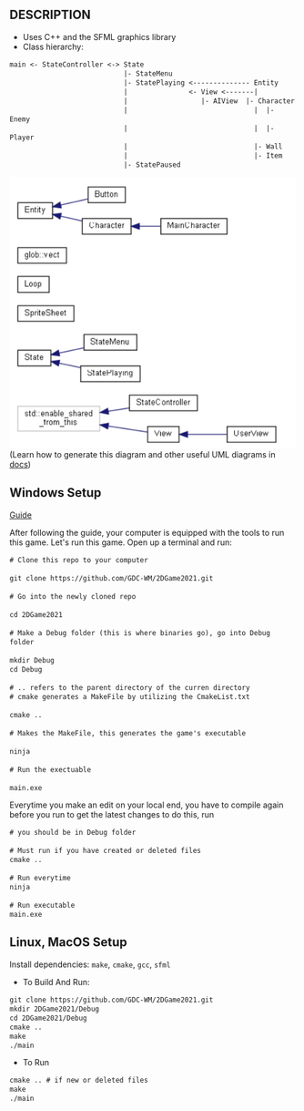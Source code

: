 ## DESCRIPTION

- Uses C++ and the SFML graphics library
- Class hierarchy:

```
main <- StateController <-> State
                            |- StateMenu
                            |- StatePlaying <-------------- Entity
                            |               <- View <-------|
                            |                  |- AIView  |- Character
                            |                               |  |- Enemy
                            |                               |  |- Player
                            |                               |- Wall
                            |                               |- Item
                            |- StatePaused
```

![Class Hierarchy](docs/class_hierarchy.png)
(Learn how to generate this diagram and other useful UML diagrams in [docs](https://github.com/GDC-WM/2DGame2021/tree/main/docs))

## Windows Setup

[Guide](https://dolomite-scale-0eb.notion.site/Cmake-SFML-on-windows-18e1d0634d774f31898aa5ceded4e24f)

After following the guide, your computer is equipped with the tools
to run this game. Let's run this game. Open up a terminal and run:

```shell
# Clone this repo to your computer

git clone https://github.com/GDC-WM/2DGame2021.git

# Go into the newly cloned repo

cd 2DGame2021

# Make a Debug folder (this is where binaries go), go into Debug folder

mkdir Debug
cd Debug

# .. refers to the parent directory of the curren directory
# cmake generates a MakeFile by utilizing the CmakeList.txt

cmake ..

# Makes the MakeFile, this generates the game's executable

ninja

# Run the exectuable

main.exe
```

Everytime you make an edit on your local end, you have to compile again before
you run to get the latest changes to do this, run

```shell
# you should be in Debug folder

# Must run if you have created or deleted files
cmake ..

# Run everytime
ninja

# Run executable
main.exe

```

## Linux, MacOS Setup

Install dependencies: `make`, `cmake`, `gcc`, `sfml`

- To Build And Run:

```shell
git clone https://github.com/GDC-WM/2DGame2021.git
mkdir 2DGame2021/Debug
cd 2DGame2021/Debug
cmake ..
make
./main
```

- To Run

```shell
cmake .. # if new or deleted files
make
./main
```
